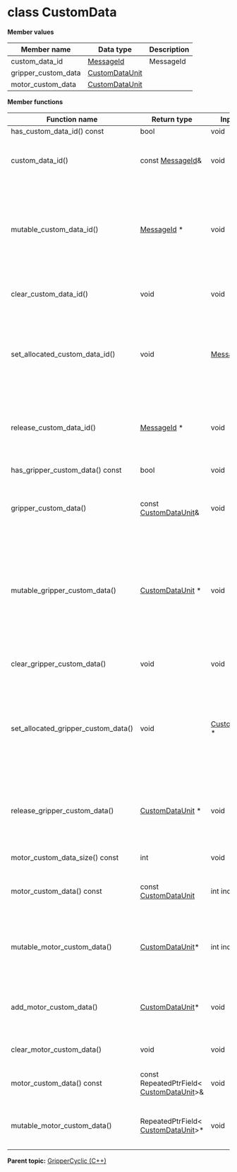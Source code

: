 # class CustomData

 **Member values** 

|Member name|Data type|Description|
|-----------|---------|-----------|
|custom\_data\_id| [MessageId](MessageId.md#)|MessageId|
|gripper\_custom\_data| [CustomDataUnit](CustomDataUnit.md#)| |
|motor\_custom\_data| [CustomDataUnit](CustomDataUnit.md#)| |

 **Member functions** 

|Function name|Return type|Input type|Description|
|-------------|-----------|----------|-----------|
|has\_custom\_data\_id\(\) const|bool|void|Returns true if custom\_data\_id is set.|
|custom\_data\_id\(\)|const [MessageId](MessageId.md#)&|void|Returns the current value of custom\_data\_id. If custom\_data\_id is not set, returns a [MessageId](MessageId.md#) with none of its fields set \(possibly custom\_data\_id::default\_instance\(\)\).|
|mutable\_custom\_data\_id\(\)| [MessageId](MessageId.md#) \*|void|Returns a pointer to the mutable [MessageId](MessageId.md#) object that stores the field's value. If the field was not set prior to the call, then the returned [MessageId](MessageId.md#) will have none of its fields set \(i.e. it will be identical to a newly-allocated [MessageId](MessageId.md#)\). After calling this, has\_custom\_data\_id\(\) will return true and custom\_data\_id\(\) will return a reference to the same instance of [MessageId](MessageId.md#).|
|clear\_custom\_data\_id\(\)|void|void|Clears the value of the field. After calling this, has\_custom\_data\_id\(\) will return false and custom\_data\_id\(\) will return the default value.|
|set\_allocated\_custom\_data\_id\(\)|void| [MessageId](MessageId.md#) \*|Sets the [MessageId](MessageId.md#) object to the field and frees the previous field value if it exists. If the [MessageId](MessageId.md#) pointer is not NULL, the message takes ownership of the allocated [MessageId](MessageId.md#) object and has\_ [MessageId](MessageId.md#)\(\) will return true. Otherwise, if the custom\_data\_id is NULL, the behavior is the same as calling clear\_custom\_data\_id\(\).|
|release\_custom\_data\_id\(\)| [MessageId](MessageId.md#) \*|void|Releases the ownership of the field and returns the pointer of the [MessageId](MessageId.md#) object. After calling this, caller takes the ownership of the allocated [MessageId](MessageId.md#) object, has\_custom\_data\_id\(\) will return false, and custom\_data\_id\(\) will return the default value.|
|has\_gripper\_custom\_data\(\) const|bool|void|Returns true if gripper\_custom\_data is set.|
|gripper\_custom\_data\(\)|const [CustomDataUnit](CustomDataUnit.md#)&|void|Returns the current value of gripper\_custom\_data. If gripper\_custom\_data is not set, returns a [CustomDataUnit](CustomDataUnit.md#) with none of its fields set \(possibly gripper\_custom\_data::default\_instance\(\)\).|
|mutable\_gripper\_custom\_data\(\)| [CustomDataUnit](CustomDataUnit.md#) \*|void|Returns a pointer to the mutable [CustomDataUnit](CustomDataUnit.md#) object that stores the field's value. If the field was not set prior to the call, then the returned [CustomDataUnit](CustomDataUnit.md#) will have none of its fields set \(i.e. it will be identical to a newly-allocated [CustomDataUnit](CustomDataUnit.md#)\). After calling this, has\_gripper\_custom\_data\(\) will return true and gripper\_custom\_data\(\) will return a reference to the same instance of [CustomDataUnit](CustomDataUnit.md#).|
|clear\_gripper\_custom\_data\(\)|void|void|Clears the value of the field. After calling this, has\_gripper\_custom\_data\(\) will return false and gripper\_custom\_data\(\) will return the default value.|
|set\_allocated\_gripper\_custom\_data\(\)|void| [CustomDataUnit](CustomDataUnit.md#) \*|Sets the [CustomDataUnit](CustomDataUnit.md#) object to the field and frees the previous field value if it exists. If the [CustomDataUnit](CustomDataUnit.md#) pointer is not NULL, the message takes ownership of the allocated [CustomDataUnit](CustomDataUnit.md#) object and has\_ [CustomDataUnit](CustomDataUnit.md#)\(\) will return true. Otherwise, if the gripper\_custom\_data is NULL, the behavior is the same as calling clear\_gripper\_custom\_data\(\).|
|release\_gripper\_custom\_data\(\)| [CustomDataUnit](CustomDataUnit.md#) \*|void|Releases the ownership of the field and returns the pointer of the [CustomDataUnit](CustomDataUnit.md#) object. After calling this, caller takes the ownership of the allocated [CustomDataUnit](CustomDataUnit.md#) object, has\_gripper\_custom\_data\(\) will return false, and gripper\_custom\_data\(\) will return the default value.|
|motor\_custom\_data\_size\(\) const|int|void|Returns the number of elements currently in the field.|
|motor\_custom\_data\(\) const|const [CustomDataUnit](CustomDataUnit.md#)|int index|Returns the element at the given zero-based index. Calling this method with index outside of \[0, motor\_custom\_data\_size\(\)\) yields undefined behavior.|
|mutable\_motor\_custom\_data\(\)| [CustomDataUnit](CustomDataUnit.md#)\*|int index|Returns a pointer to the mutable [CustomDataUnit](CustomDataUnit.md#) object that stores the value of the element at the given zero-based index. Calling this method with index outside of \[0, motor\_custom\_data\_size\(\)\) yields undefined behavior.|
|add\_motor\_custom\_data\(\)| [CustomDataUnit](CustomDataUnit.md#)\*|void|Adds a new element and returns a pointer to it. The returned [CustomDataUnit](CustomDataUnit.md#) is mutable and will have none of its fields set \(i.e. it will be identical to a newly-allocated [CustomDataUnit](CustomDataUnit.md#)\).|
|clear\_motor\_custom\_data\(\)|void|void|Removes all elements from the field. After calling this, motor\_custom\_data\_size\(\) will return zero.|
|motor\_custom\_data\(\) const|const RepeatedPtrField< [CustomDataUnit](CustomDataUnit.md#)\>&|void|Returns the underlying RepeatedPtrField that stores the field's elements. This container class provides STL-like iterators and other methods.|
|mutable\_motor\_custom\_data\(\)|RepeatedPtrField< [CustomDataUnit](CustomDataUnit.md#)\>\*|void|Returns a pointer to the underlying mutable RepeatedPtrField that stores the field's elements. This container class provides STL-like iterators and other methods.|

**Parent topic:** [GripperCyclic \(C++\)](../../summary_pages/GripperCyclic.md)

